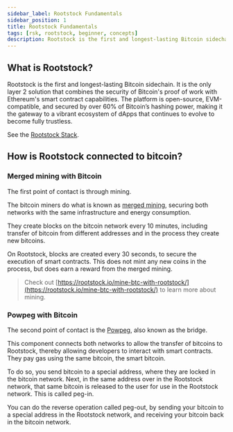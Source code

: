 ```yaml
---
sidebar_label: Rootstock Fundamentals
sidebar_position: 1
title: Rootstock Fundamentals
tags: [rsk, rootstock, beginner, concepts]
description: Rootstock is the first and longest-lasting Bitcoin sidechain. It is the only layer 2 solution that combines the security of Bitcoin's proof of work with Ethereum's smart contract capabilities.
---
```


## What is Rootstock?

Rootstock is the first and longest-lasting Bitcoin sidechain. It is the only layer 2 solution that combines the security of Bitcoin's proof of work with Ethereum's smart contract capabilities. The platform is open-source, EVM-compatible, and secured by over 60% of Bitcoin’s hashing power, making it the gateway to a vibrant ecosystem of dApps that continues to evolve to become fully trustless.

See the [Rootstock Stack](/concepts/rootstock-overview/stack/).

## How is Rootstock connected to bitcoin?

### Merged mining with Bitcoin

The first point of contact is through mining.

The bitcoin miners do what is known as
[merged mining](/node-operators/merged-mining/),
securing both networks with the same infrastructure and energy consumption.


They create blocks on the bitcoin network every 10 minutes,
including transfer of bitcoin from different addresses
and in the process they create new bitcoins.

On Rootstock, blocks are created every 30 seconds,
to secure the execution of smart contracts.
This does not mint any new coins in the process,
but does earn a reward from the merged mining.

> Check out [https://rootstock.io/mine-btc-with-rootstock/](https://rootstock.io/mine-btc-with-rootstock/) to learn more about mining.


### Powpeg with Bitcoin

The second point of contact is the
[Powpeg](/concepts/powpeg/),
also known as the bridge.

This component connects both networks to allow
the transfer of bitcoins to Rootstock,
thereby allowing developers to interact with smart contracts.
They pay gas using the same bitcoin, the smart bitcoin.


To do so, you send bitcoin to a special address,
where they are locked in the bitcoin network.
Next, in the same address over in the Rootstock network,
that same bitcoin is released to the user
for use in the Rootstock network.
This is called peg-in.

You can do the reverse operation called peg-out,
by sending your bitcoin to a special address in the Rootstock network,
and receiving your bitcoin back in the bitcoin network.
